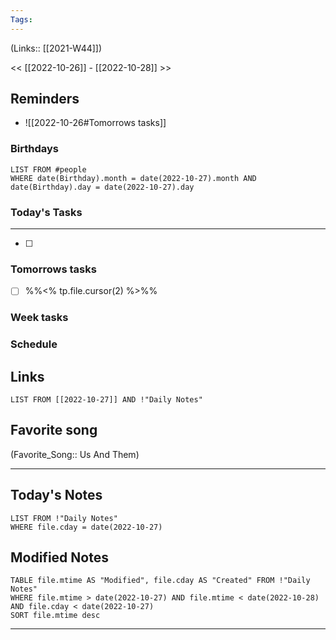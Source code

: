 ```yaml
---
Tags:
---
```

(Links:: [[2021-W44]])

<< [[2022-10-26]] - [[2022-10-28]] >>
## Reminders
- ![[2022-10-26#Tomorrows tasks]]
### Birthdays
```dataview
LIST FROM #people 
WHERE date(Birthday).month = date(2022-10-27).month AND date(Birthday).day = date(2022-10-27).day

```
### Today's Tasks
---
- [ ] 



### Tomorrows tasks
- [ ] %%<% tp.file.cursor(2) %>%%
### Week tasks
### Schedule

## Links
```dataview
LIST FROM [[2022-10-27]] AND !"Daily Notes"
```
## Favorite song
(Favorite_Song:: Us And Them)
___
## Today's Notes
```dataview
LIST FROM !"Daily Notes"
WHERE file.cday = date(2022-10-27)
```
## Modified Notes
```dataview
TABLE file.mtime AS "Modified", file.cday AS "Created" FROM !"Daily Notes" 
WHERE file.mtime > date(2022-10-27) AND file.mtime < date(2022-10-28) AND file.cday < date(2022-10-27)
SORT file.mtime desc
```
___
